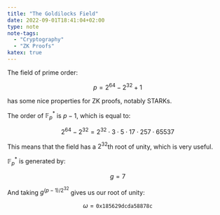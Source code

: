 ```yaml
---
title: "The Goldilocks Field"
date: 2022-09-01T18:41:04+02:00
type: note
note-tags:
  - "Cryptography"
  - "ZK Proofs"
katex: true
---
```


The field of prime order:

$$
p = 2^{64} - 2^{32} + 1
$$

has some nice properties for ZK proofs, notably STARKs.

The order of $\mathbb{F}_p^*$ is $p - 1$, which is equal to:

$$
2^{64} - 2^{32} = 2^{32} \cdot 3 \cdot 5 \cdot 17 \cdot 257 \cdot 65537
$$

This means that the field has a $2^{32}$th root of unity, which is very
useful.

$\mathbb{F}_p^*$ is generated by:

$$
g = 7
$$

And taking $g^{(p - 1) / 2^{32}}$ gives us our root of unity:

$$
\omega = \texttt{0x185629dcda58878c}
$$

